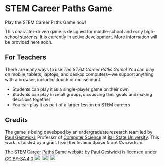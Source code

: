 # STEM Career Paths Game

Play the [STEM Career Paths Game](https://stem-career-paths.github.io/game) now!

This character-driven game is designed for middle-school and early high-school students.
It is currently in active development.
More information will be provided here soon.

## For Teachers

There are many ways to use _The STEM Career Paths Game_! You can play on mobile, tablets,
laptops, and deskop computers&mdash;we support anything with a browser, including touch or
mouse input.

- Students can play it as a single-player game on their own
- Students can play in small groups, discussing their goals and making decisions together
- You can play it as part of a larger lesson on STEM careers

## Credits

The game is being developed by an undergraduate research team led by
[Paul Gestwicki](https://www.cs.bsu.edu/~pvgestwicki), Professor of
[Computer Science](https://www.cs.bsu.edu) at 
[Ball State University](https://www.bsu.edu).
This work is funded by a grant from the
Indiana Space Grant Consortium.

<p xmlns:cc="http://creativecommons.org/ns#" xmlns:dct="http://purl.org/dc/terms/"><a property="dct:title" rel="cc:attributionURL" href="https://stem-careers-game.github.io/">The STEM Career Paths Game website</a> by <a rel="cc:attributionURL dct:creator" property="cc:attributionName" href="https://www.cs.bsu.edu/~pvgestwicki/">Paul Gestwicki</a> is licensed under <a href="http://creativecommons.org/licenses/by-sa/4.0/?ref=chooser-v1" target="_blank" rel="license noopener noreferrer" style="display:inline-block;">CC BY-SA 4.0<img style="height:22px!important;margin-left:3px;vertical-align:text-bottom;" src="https://mirrors.creativecommons.org/presskit/icons/cc.svg?ref=chooser-v1"><img style="height:22px!important;margin-left:3px;vertical-align:text-bottom;" src="https://mirrors.creativecommons.org/presskit/icons/by.svg?ref=chooser-v1"><img style="height:22px!important;margin-left:3px;vertical-align:text-bottom;" src="https://mirrors.creativecommons.org/presskit/icons/sa.svg?ref=chooser-v1"></a></p>
